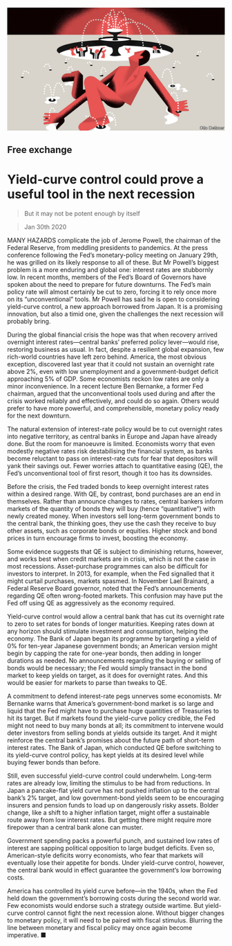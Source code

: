 ![](./images/20200201_FND000_0.jpg)

## Free exchange

# Yield-curve control could prove a useful tool in the next recession

> But it may not be potent enough by itself

> Jan 30th 2020

MANY HAZARDS complicate the job of Jerome Powell, the chairman of the Federal Reserve, from meddling presidents to pandemics. At the press conference following the Fed’s monetary-policy meeting on January 29th, he was grilled on its likely response to all of these. But Mr Powell’s biggest problem is a more enduring and global one: interest rates are stubbornly low. In recent months, members of the Fed’s Board of Governors have spoken about the need to prepare for future downturns. The Fed’s main policy rate will almost certainly be cut to zero, forcing it to rely once more on its “unconventional” tools. Mr Powell has said he is open to considering yield-curve control, a new approach borrowed from Japan. It is a promising innovation, but also a timid one, given the challenges the next recession will probably bring.

During the global financial crisis the hope was that when recovery arrived overnight interest rates—central banks’ preferred policy lever—would rise, restoring business as usual. In fact, despite a resilient global expansion, few rich-world countries have left zero behind. America, the most obvious exception, discovered last year that it could not sustain an overnight rate above 2%, even with low unemployment and a government-budget deficit approaching 5% of GDP. Some economists reckon low rates are only a minor inconvenience. In a recent lecture Ben Bernanke, a former Fed chairman, argued that the unconventional tools used during and after the crisis worked reliably and effectively, and could do so again. Others would prefer to have more powerful, and comprehensible, monetary policy ready for the next downturn.

The natural extension of interest-rate policy would be to cut overnight rates into negative territory, as central banks in Europe and Japan have already done. But the room for manoeuvre is limited. Economists worry that even modestly negative rates risk destabilising the financial system, as banks become reluctant to pass on interest-rate cuts for fear that depositors will yank their savings out. Fewer worries attach to quantitative easing (QE), the Fed’s unconventional tool of first resort, though it too has its downsides.

Before the crisis, the Fed traded bonds to keep overnight interest rates within a desired range. With QE, by contrast, bond purchases are an end in themselves. Rather than announce changes to rates, central bankers inform markets of the quantity of bonds they will buy (hence “quantitative”) with newly created money. When investors sell long-term government bonds to the central bank, the thinking goes, they use the cash they receive to buy other assets, such as corporate bonds or equities. Higher stock and bond prices in turn encourage firms to invest, boosting the economy.

Some evidence suggests that QE is subject to diminishing returns, however, and works best when credit markets are in crisis, which is not the case in most recessions. Asset-purchase programmes can also be difficult for investors to interpret. In 2013, for example, when the Fed signalled that it might curtail purchases, markets spasmed. In November Lael Brainard, a Federal Reserve Board governor, noted that the Fed’s announcements regarding QE often wrong-footed markets. This confusion may have put the Fed off using QE as aggressively as the economy required.

Yield-curve control would allow a central bank that has cut its overnight rate to zero to set rates for bonds of longer maturities. Keeping rates down at any horizon should stimulate investment and consumption, helping the economy. The Bank of Japan began its programme by targeting a yield of 0% for ten-year Japanese government bonds; an American version might begin by capping the rate for one-year bonds, then adding in longer durations as needed. No announcements regarding the buying or selling of bonds would be necessary; the Fed would simply transact in the bond market to keep yields on target, as it does for overnight rates. And this would be easier for markets to parse than tweaks to QE.

A commitment to defend interest-rate pegs unnerves some economists. Mr Bernanke warns that America’s government-bond market is so large and liquid that the Fed might have to purchase huge quantities of Treasuries to hit its target. But if markets found the yield-curve policy credible, the Fed might not need to buy many bonds at all; its commitment to intervene would deter investors from selling bonds at yields outside its target. And it might reinforce the central bank’s promises about the future path of short-term interest rates. The Bank of Japan, which conducted QE before switching to its yield-curve control policy, has kept yields at its desired level while buying fewer bonds than before.

Still, even successful yield-curve control could underwhelm. Long-term rates are already low, limiting the stimulus to be had from reductions. In Japan a pancake-flat yield curve has not pushed inflation up to the central bank’s 2% target, and low government-bond yields seem to be encouraging insurers and pension funds to load up on dangerously risky assets. Bolder change, like a shift to a higher inflation target, might offer a sustainable route away from low interest rates. But getting there might require more firepower than a central bank alone can muster.

Government spending packs a powerful punch, and sustained low rates of interest are sapping political opposition to large budget deficits. Even so, American-style deficits worry economists, who fear that markets will eventually lose their appetite for bonds. Under yield-curve control, however, the central bank would in effect guarantee the government’s low borrowing costs.

America has controlled its yield curve before—in the 1940s, when the Fed held down the government’s borrowing costs during the second world war. Few economists would endorse such a strategy outside wartime. But yield-curve control cannot fight the next recession alone. Without bigger changes to monetary policy, it will need to be paired with fiscal stimulus. Blurring the line between monetary and fiscal policy may once again become imperative. ■